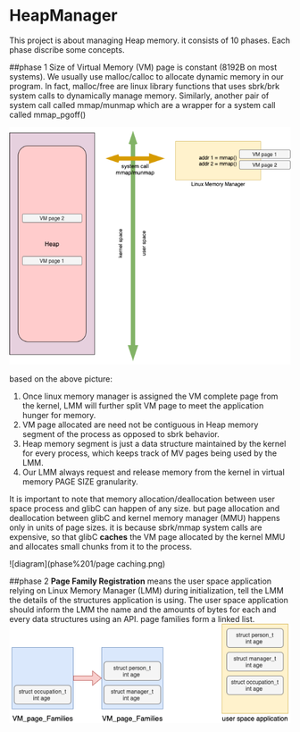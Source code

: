 # HeapManager

This project is about managing Heap memory. it consists of 10 phases. Each phase discribe some concepts.

##phase 1
Size of Virtual Memory (VM) page is constant (8192B on most systems). We usually use malloc/calloc to allocate 
dynamic memory in our program. In fact, malloc/free are linux library functions that uses sbrk/brk system calls
to dynamically manage memory. Similarly, another pair of system call called mmap/munmap which are a wrapper for
a system call called mmap_pgoff()

![diagram](phase%201/mmap.png)

based on the above picture:
1. Once linux memory manager is assigned the VM complete page from the kernel, LMM will further split VM page to meet 
the application hunger for memory.
2. VM page allocated are need not be contiguous in Heap memory segment of the process as opposed to sbrk behavior.
3. Heap memory segment is just a data structure maintained by the kernel for every process, which keeps track of MV pages
being used by the LMM.
4. Our LMM always request and release memory from the kernel in virtual memory PAGE SIZE granularity.

It is important to note that memory allocation/deallocation between user space process and glibC can happen of any size.
but page allocation and deallocation between glibC and kernel memory manager (MMU) happens only in units of page sizes. it is
because sbrk/mmap system calls are expensive, so that glibC **caches** the VM page allocated by the kernel MMU and allocates 
small chunks from it to the process.

![diagram](phase%201/page caching.png)

##phase 2
**Page Family Registration** means the user space application relying on Linux Memory Manager (LMM) during initialization,
tell the LMM the details of the structures application is using.
The user space application should inform the LMM the name and the amounts of bytes for each and every data structures using an API.
page families form a linked list.
![diagram](phase%202/pageFamily.png)

